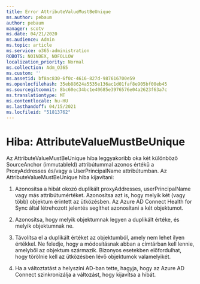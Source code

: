 ```yaml
---
title: Error AttributeValueMustBeUnique
ms.author: pebaum
author: pebaum
manager: scotv
ms.date: 04/21/2020
ms.audience: Admin
ms.topic: article
ms.service: o365-administration
ROBOTS: NOINDEX, NOFOLLOW
localization_priority: Normal
ms.collection: Adm_O365
ms.custom: ''
ms.assetid: bf8ac830-6f0c-4616-827d-987616700e59
ms.openlocfilehash: 35eb88624a5535e136ac1d01faf8e905bf00eb45
ms.sourcegitcommit: 8bc60ec34bc1e40685e3976576e04a2623f63a7c
ms.translationtype: MT
ms.contentlocale: hu-HU
ms.lasthandoff: 04/15/2021
ms.locfileid: "51813762"
---
```

# <a name="error-attributevaluemustbeunique"></a>Hiba: AttributeValueMustBeUnique

Az AttributeValueMustBeUnique hiba leggyakoribb oka két különböző SourceAnchor (immutableId) attribútummal azonos értékű a ProxyAddresses és/vagy a UserPrincipalName attribútumban. Az AttributeValueMustBeUnique hiba kijavítani:
  
1. Azonosítsa a hibát okozó duplikált proxyAddresses, userPrincipalName vagy más attribútumértéket. Azonosítsa azt is, hogy melyik két (vagy több) objektum érintett az ütközésben. Az Azure AD Connect Health for Sync által létrehozott jelentés segíthet azonosítani a két objektumot.
    
2. Azonosítsa, hogy melyik objektumnak legyen a duplikált értéke, és melyik objektumnak ne.
    
3. Távolítsa el a duplikált értéket az objektumból, amely nem lehet ilyen értékkel. Ne feledje, hogy a módosításnak abban a címtárban kell lennie, amelyből az objektum származik. Bizonyos esetekben előfordulhat, hogy törölnie kell az ütközésben lévő objektumok valamelyikét.
    
4. Ha a változtatást a helyszíni AD-ban tette, hagyja, hogy az Azure AD Connect szinkronizálja a változást, hogy kijavítsa a hibát.
    


